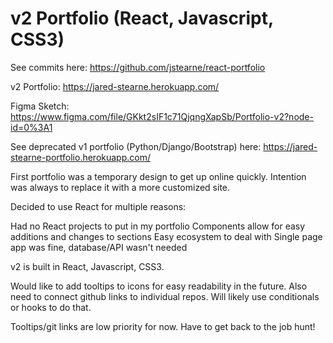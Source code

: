 # v2 Portfolio (React, Javascript, CSS3)

See commits here: https://github.com/jstearne/react-portfolio

v2 Portfolio: https://jared-stearne.herokuapp.com/

Figma Sketch: https://www.figma.com/file/GKkt2sIF1c71QjqngXapSb/Portfolio-v2?node-id=0%3A1

See deprecated v1 portfolio (Python/Django/Bootstrap) here: https://jared-stearne-portfolio.herokuapp.com/

First portfolio was a temporary design to get up online quickly. Intention was always to replace it with a more customized site.

Decided to use React for multiple reasons:

Had no React projects to put in my portfolio
Components allow for easy additions and changes to sections
Easy ecosystem to deal with
Single page app was fine, database/API wasn't needed

v2 is built in React, Javascript, CSS3. 

Would like to add tooltips to icons for easy readability in the future. Also need to connect github links to individual repos. 
Will likely use conditionals or hooks to do that.

Tooltips/git links are low priority for now. Have to get back to the job hunt!

